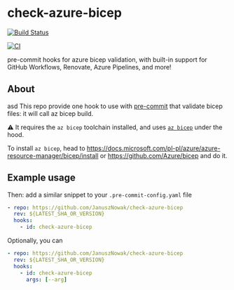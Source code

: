 # check-azure-bicep

[![Build Status](https://dev.azure.com/Azure4DevOps/Azure4DevOps/_apis/build/status/Azure4DevOps.check-azure-bicep-ci?branchName=master)](https://dev.azure.com/Azure4DevOps/Azure4DevOps/_build/latest?definitionId=2&branchName=master)

[![CI](https://github.com/Azure4DevOps/check-azure-bicep/actions/workflows/github-action-ci.yml/badge.svg)](https://github.com/Azure4DevOps/check-azure-bicep/actions/workflows/github-action-ci.yml)

pre-commit hooks for azure bicep validation,
with built-in support for GitHub Workflows, Renovate, Azure Pipelines, and more!

## About

asd
This repo provide one hook to use with [pre-commit](https://pre-commit.com/) that validate bicep files: it will call az bicep build.

⚠️ It requires the `az bicep` toolchain installed, and uses [`az bicep`](https://github.com/Azure/bicep) under the hood.

To install `az bicep`, head to <https://docs.microsoft.com/pl-pl/azure/azure-resource-manager/bicep/install> or <https://github.com/Azure/bicep> and do it.

## Example usage

Then: add a similar snippet to your `.pre-commit-config.yaml` file

```yaml
- repo: https://github.com/JanuszNowak/check-azure-bicep
  rev: ${LATEST_SHA_OR_VERSION}
  hooks:
    - id: check-azure-bicep
```

Optionally, you can

```yaml
- repo: https://github.com/JanuszNowak/check-azure-bicep
  rev: ${LATEST_SHA_OR_VERSION}
  hooks:
    - id: check-azure-bicep
      args: [--arg]
```
